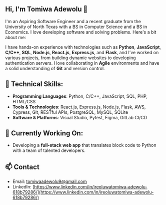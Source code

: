 ## Hi, I'm Tomiwa Adewolu 👋

I'm an Aspiring Software Engineer and a recent graduate from the University of North Texas with a BS in Computer Science and a BS in Economics. I love developing software and solving problems. Here's a bit about me:

I have hands-on experience with technologies such as **Python**, **JavaScript**, **C/C++**, **SQL**, **Node.js**, **React.js**, **Express.js**, and **Flask**, and I’ve worked on various projects, from building dynamic websites to developing authentication servers. I love collaborating in **Agile** environments and have a solid understanding of **Git** and version control.

## 🔧 Technical Skills:
- **Programming Languages**: Python, C/C++, JavaScript, SQL, PHP, HTML/CSS
- **Tools & Technologies**: React.js, Express.js, Node.js, Flask, AWS, Cypress, Git, RESTful APIs, PostgreSQL, MySQL, SQLite
- **Software & Platforms**: Visual Studio, Pytest, Figma, GitLab CI/CD

## 🌱 Currently Working On:
- Developing a **full-stack web app** that translates block code to Python with a team of talented developers.

## 📫 Contact
- Email: [tomiwaadewolu9@gmail.com](mailto:tomiwaadewolu9@gmail.com)
- LinkedIn: [https://www.linkedin.com/in/ireoluwatomiwa-adewolu-618b79286/](https://www.linkedin.com/in/ireoluwatomiwa-adewolu-618b79286/)

<!--
**tomiwaadewolu/TomiwaAdewolu** is a ✨ _special_ ✨ repository because its `README.md` (this file) appears on your GitHub profile.

Here are some ideas to get you started:

- 🔭 I’m currently working on ...
- 🌱 I’m currently learning ...
- 👯 I’m looking to collaborate on ...
- 🤔 I’m looking for help with ...
- 💬 Ask me about ...
- 📫 How to reach me: ...
- 😄 Pronouns: ...
- ⚡ Fun fact: ...
-->
